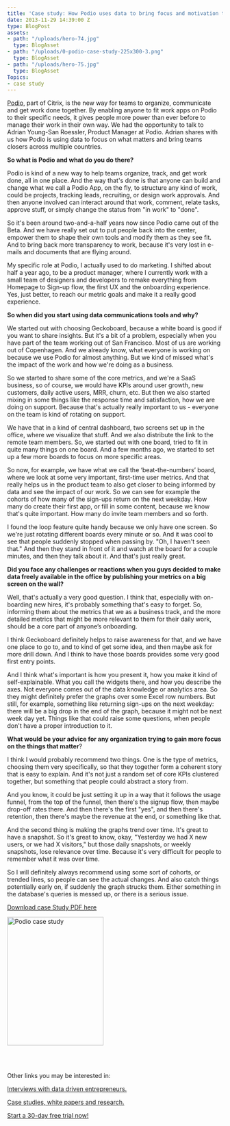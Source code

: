 ```yaml
---
title: 'Case study: How Podio uses data to bring focus and motivation to work'
date: 2013-11-29 14:39:00 Z
type: BlogPost
assets:
- path: "/uploads/hero-74.jpg"
  type: BlogAsset
- path: "/uploads/0-podio-case-study-225x300-3.png"
  type: BlogAsset
- path: "/uploads/hero-75.jpg"
  type: BlogAsset
Topics:
- case study
---
```


<p><a href="https://podio.com/"> Podio</a>, part of Citrix, is the new way for teams to organize, communicate and get work done together. By enabling anyone to fit work apps on Podio to their specific needs, it gives people more power than ever before to manage their work in their own way. We had the opportunity to talk to Adrian Young-San Roessler, Product Manager at Podio. Adrian shares with us how Podio is using data to focus on what matters and bring teams closers across multiple countries.</p>

<p><strong>So what is Podio and what do you do there?</strong></p>
<p>Podio is kind of a new way to help teams organize, track, and get work done, all in one place. And the way that's done is that anyone can build and change what we call a Podio App, on the fly, to structure any kind of work, could be projects, tracking leads, recruiting, or design work approvals. And then anyone involved can interact around that work, comment, relate tasks, approve stuff, or simply change the status from "in work" to "done".</p>
<p>So it's been around two-and-a-half years now since Podio came out of the Beta. And we have really set out to put people back into the center, empower them to shape their own tools and modify them as they see fit. And to bring back more transparency to work, because it's very lost in e-mails and documents that are flying around.</p>
<p>My specific role at Podio, I actually used to do marketing. I shifted about half a year ago, to be a product manager, where I currently work with a small team of designers and developers to remake everything from Homepage to Sign-up flow, the first UX and the onboarding experience. Yes, just better, to reach our metric goals and make it a really good experience.</p>
<p><strong>So when did you start using data communications tools and why?</strong></p>
<p>We started out with choosing Geckoboard, because a white board is good if you want to share insights. But it's a bit of a problem, especially when you have part of the team working out of San Francisco. Most of us are working out of Copenhagen. And we already know, what everyone is working on because we use Podio for almost anything. But we kind of missed what's the impact of the work and how we're doing as a business.</p>
<p>So we started to share some of the core metrics, and we're a SaaS business, so of course, we would have KPIs around user growth, new customers, daily active users, MRR, churn, etc. But then we also started mixing in some things like the response time and satisfaction, how we are doing on support. Because that's actually really important to us - everyone on the team is kind of rotating on support.</p>
<p>We have that in a kind of central dashboard, two screens set up in the office, where we visualize that stuff. And we also distribute the link to the remote team members. So, we started out with one board, tried to fit in quite many things on one board. And a few months ago, we started to set up a few more boards to focus on more specific areas.</p>
<p>So now, for example, we have what we call the ‘beat-the-numbers’ board, where we look at some very important, first-time user metrics. And that really helps us in the product team to also get closer to being informed by data and see the impact of our work. So we can see for example the cohorts of how many of the sign-ups return on the next weekday. How many do create their first app, or fill in some content, because we know that's quite important. How many do invite team members and so forth.</p>
<p>I found the loop feature quite handy because we only have one screen. So we're just rotating different boards every minute or so. And it was cool to see that people suddenly stopped when passing by. "Oh, I haven't seen that." And then they stand in front of it and watch at the board for a couple minutes, and then they talk about it. And that's just really great.</p>
<p><strong>Did you face any challenges or reactions when you guys decided to make data freely available in the office by publishing your metrics on a big screen on the wall?</strong></p>
<p>Well, that's actually a very good question. I think that, especially with on-boarding new hires, it's probably something that's easy to forget. So, informing them about the metrics that we as a business track, and the more detailed metrics that might be more relevant to them for their daily work, should be a core part of anyone’s onboarding.</p>
<p>I think Geckoboard definitely helps to raise awareness for that, and we have one place to go to, and to kind of get some idea, and then maybe ask for more drill down. And I think to have those boards provides some very good first entry points.</p>
<p>And I think what's important is how you present it, how you make it kind of self-explainable. What you call the widgets there, and how you describe the axes. Not everyone comes out of the data knowledge or analytics area. So they might definitely prefer the graphs over some Excel row numbers. But still, for example, something like returning sign-ups on the next weekday: there will be a big drop in the end of the graph, because it might not be next week day yet. Things like that could raise some questions, when people don't have a proper introduction to it.</p>
<p><strong>What would be your advice for any organization trying to gain more focus on the things that matter</strong>?</p>
<p>I think I would probably recommend two things. One is the type of metrics, choosing them very specifically, so that they together form a coherent story that is easy to explain. And it's not just a random set of core KPIs clustered together, but something that people could abstract a story from.</p>
<p>And you know, it could be just setting it up in a way that it follows the usage funnel, from the top of the funnel, then there's the signup flow, then maybe drop-off rates there. And then there's the first "yes", and then there's retention, then there's maybe the revenue at the end, or something like that.</p>
<p>And the second thing is making the graphs trend over time. It's great to have a snapshot. So it's great to know, okay, "Yesterday we had X new users, or we had X visitors," but those daily snapshots, or weekly snapshots, lose relevance over time. Because it's very difficult for people to remember what it was over time.</p>
<p>So I will definitely always recommend using some sort of cohorts, or trended lines, so people can see the actual changes. And also catch things potentially early on, if suddenly the graph strucks them. Either something in the database's queries is messed up, or there is a serious issue.</p>
<p><a href="https://gallery.mailchimp.com/f8c11c17753d5c653c8d22b3d/files/geckoboard_podio_case_study.pdf">Download case Study PDF here</a></p>
<p><a href="https://gallery.mailchimp.com/f8c11c17753d5c653c8d22b3d/files/geckoboard_podio_case_study.pdf"><img class="wp-float-center" src="/uploads/0-podio-case-study-225x300-3.png" alt="Podio case study" width="225" height="300"></a></p>
<br> 
<p>Other links you may be interested in:</p>
<p><a href="/learn/interviews/">Interviews with data driven entrepreneurs.</a></p>
<p><a href="/learn/case-studies/">Case studies, white papers and research.</a></p>
<p><a href="https://www.geckoboard.com/try-geckoboard/">Start a 30-day free trial now!</a></p>
